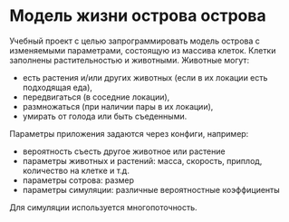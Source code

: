 # Модель жизни острова острова
Учебный проект с целью запрограммировать модель острова с изменяемыми параметрами, 
состоящую из массива клеток. Клетки заполнены растительностью и животными. Животные могут:

- есть растения и/или других животных (если в их локации есть подходящая еда),
- передвигаться (в соседние локации),
- размножаться (при наличии пары в их локации),
- умирать от голода или быть съеденными.

Параметры приложения задаются через конфиги, например:
- вероятность съесть другое животное или растение
- параметры животных и растений: масса, скорость, приплод, количество на клетке и т.д.
- параметры сотрова: размер
- параметры симуляции: различные вероятностные коэффициенты

Для симуляции используется многопоточность.

